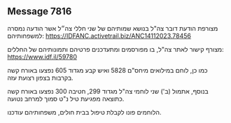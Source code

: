 ## Message 7816

מצורפת הודעת דובר צה"ל בנושא שמותיהם של שני חללי צה״ל אשר הודעה נמסרה למשפחותיהם: https://IDFANC.activetrail.biz/ANC14112023.78456

מצורף קישור לאתר צה"ל, בו מפורסמים ומתעדכנים פרטיהם ותמונותיהם של החללים: https://www.idf.il/59780

כמו כן, לוחם במילואים מיחס"ם 5828 ואיש קבע מגדוד 605 נפצעו באורח קשה בקרבות בצפון רצועת עזה.

בנוסף, אתמול (ב') שני לוחמי צה"ל מגדוד 299, חטיבה 300 נפצעו באורח קשה כתוצאה מפגיעת טיל נ"ט סמוך למרחב נטועה.

הלוחמים פונו לקבלת טיפול בבית חולים, משפחותיהם עודכנו.

